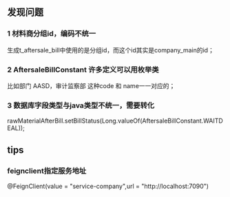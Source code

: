 ## 发现问题
### 1 材料商分组id，编码不统一
生成t_aftersale_bill中使用的是分组id，而这个id其实是company_main的id；
### 2 AftersaleBillConstant 许多定义可以用枚举类
比如部门 AASD，审计监察部 这种code 和 name一一对应的；  
### 3 数据库字段类型与java类型不统一，需要转化
rawMaterialAfterBill.setBillStatus(Long.valueOf(AftersaleBillConstant.WAITDEAL));

## tips
### feignclient指定服务地址
@FeignClient(value = "service-company",url = "http://localhost:7090")